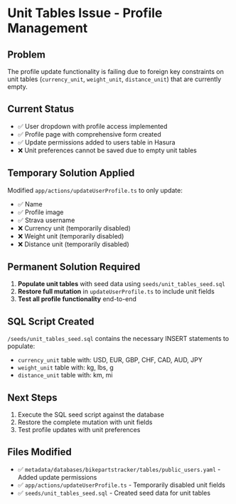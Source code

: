 # Unit Tables Issue - Profile Management

## Problem
The profile update functionality is failing due to foreign key constraints on unit tables (`currency_unit`, `weight_unit`, `distance_unit`) that are currently empty.

## Current Status
- ✅ User dropdown with profile access implemented
- ✅ Profile page with comprehensive form created  
- ✅ Update permissions added to users table in Hasura
- ❌ Unit preferences cannot be saved due to empty unit tables

## Temporary Solution Applied
Modified `app/actions/updateUserProfile.ts` to only update:
- ✅ Name
- ✅ Profile image
- ✅ Strava username
- ❌ Currency unit (temporarily disabled)
- ❌ Weight unit (temporarily disabled) 
- ❌ Distance unit (temporarily disabled)

## Permanent Solution Required
1. **Populate unit tables** with seed data using `seeds/unit_tables_seed.sql`
2. **Restore full mutation** in `updateUserProfile.ts` to include unit fields
3. **Test all profile functionality** end-to-end

## SQL Script Created
`/seeds/unit_tables_seed.sql` contains the necessary INSERT statements to populate:
- `currency_unit` table with: USD, EUR, GBP, CHF, CAD, AUD, JPY
- `weight_unit` table with: kg, lbs, g  
- `distance_unit` table with: km, mi

## Next Steps
1. Execute the SQL seed script against the database
2. Restore the complete mutation with unit fields
3. Test profile updates with unit preferences

## Files Modified
- ✅ `metadata/databases/bikepartstracker/tables/public_users.yaml` - Added update permissions
- ✅ `app/actions/updateUserProfile.ts` - Temporarily disabled unit fields
- ✅ `seeds/unit_tables_seed.sql` - Created seed data for unit tables
